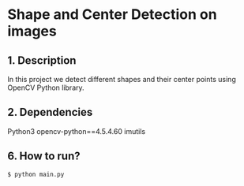 # Shape and Center Detection on images

## 1. Description
In this project we detect different shapes and their center points using OpenCV Python library.

## 2. Dependencies
Python3
opencv-python==4.5.4.60
imutils

## 6. How to run?
`$ python main.py` <br/>
